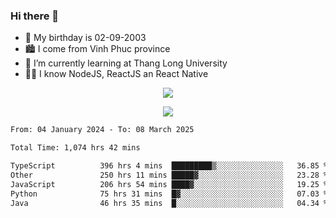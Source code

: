 ### Hi there 👋
- 🎂 My birthday is 02-09-2003
- 🏙️ I come from Vinh Phuc province
- 🌱 I’m currently learning at Thang Long University
- 🧑‍💻 I know NodeJS, ReactJS an React Native
<p align="center"><img src="https://github-readme-stats.vercel.app/api?username=tmquang0209&show_icons=true&theme=gradient"></p>
<p align="center"><img src="https://github-readme-stats.vercel.app/api/top-langs/?username=tmquang0209&hide=scss,css&langs_count=10"></p>
<!--START_SECTION:waka-->

```txt
From: 04 January 2024 - To: 08 March 2025

Total Time: 1,074 hrs 42 mins

TypeScript          396 hrs 4 mins  █████████▒░░░░░░░░░░░░░░░   36.85 %
Other               250 hrs 11 mins █████▓░░░░░░░░░░░░░░░░░░░   23.28 %
JavaScript          206 hrs 54 mins ████▓░░░░░░░░░░░░░░░░░░░░   19.25 %
Python              75 hrs 31 mins  █▓░░░░░░░░░░░░░░░░░░░░░░░   07.03 %
Java                46 hrs 35 mins  █░░░░░░░░░░░░░░░░░░░░░░░░   04.34 %
```

<!--END_SECTION:waka-->
